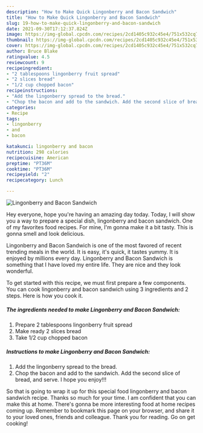 ```yaml
---
description: "How to Make Quick Lingonberry and Bacon Sandwich"
title: "How to Make Quick Lingonberry and Bacon Sandwich"
slug: 19-how-to-make-quick-lingonberry-and-bacon-sandwich
date: 2021-09-30T17:12:37.824Z
image: https://img-global.cpcdn.com/recipes/2cd1405c932c45e4/751x532cq70/lingonberry-and-bacon-sandwich-recipe-main-photo.jpg
thumbnail: https://img-global.cpcdn.com/recipes/2cd1405c932c45e4/751x532cq70/lingonberry-and-bacon-sandwich-recipe-main-photo.jpg
cover: https://img-global.cpcdn.com/recipes/2cd1405c932c45e4/751x532cq70/lingonberry-and-bacon-sandwich-recipe-main-photo.jpg
author: Bruce Blake
ratingvalue: 4.5
reviewcount: 9
recipeingredient:
- "2 tablespoons lingonberry fruit spread"
- "2 slices bread"
- "1/2 cup chopped bacon"
recipeinstructions:
- "Add the lingonberry spread to the bread."
- "Chop the bacon and add to the sandwich. Add the second slice of bread, and serve. I hope you enjoy!!!"
categories:
- Recipe
tags:
- lingonberry
- and
- bacon

katakunci: lingonberry and bacon 
nutrition: 298 calories
recipecuisine: American
preptime: "PT36M"
cooktime: "PT36M"
recipeyield: "2"
recipecategory: Lunch

---
```



![Lingonberry and Bacon Sandwich](https://img-global.cpcdn.com/recipes/2cd1405c932c45e4/751x532cq70/lingonberry-and-bacon-sandwich-recipe-main-photo.jpg)

Hey everyone, hope you're having an amazing day today. Today, I will show you a way to prepare a special dish, lingonberry and bacon sandwich. One of my favorites food recipes. For mine, I'm gonna make it a bit tasty. This is gonna smell and look delicious.

Lingonberry and Bacon Sandwich is one of the most favored of recent trending meals in the world. It is easy, it's quick, it tastes yummy. It is enjoyed by millions every day. Lingonberry and Bacon Sandwich is something that I have loved my entire life. They are nice and they look wonderful.




To get started with this recipe, we must first prepare a few components. You can cook lingonberry and bacon sandwich using 3 ingredients and 2 steps. Here is how you cook it.

<!--inarticleads1-->

##### The ingredients needed to make Lingonberry and Bacon Sandwich:

1. Prepare 2 tablespoons lingonberry fruit spread
1. Make ready 2 slices bread
1. Take 1/2 cup chopped bacon




<!--inarticleads2-->

##### Instructions to make Lingonberry and Bacon Sandwich:

1. Add the lingonberry spread to the bread.
1. Chop the bacon and add to the sandwich. Add the second slice of bread, and serve. I hope you enjoy!!!




So that is going to wrap it up for this special food lingonberry and bacon sandwich recipe. Thanks so much for your time. I am confident that you can make this at home. There's gonna be more interesting food at home recipes coming up. Remember to bookmark this page on your browser, and share it to your loved ones, friends and colleague. Thank you for reading. Go on get cooking!

